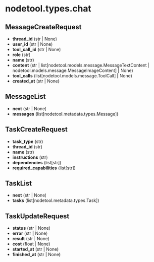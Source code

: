 # nodetool.types.chat

## MessageCreateRequest

- **thread_id** (str | None)
- **user_id** (str | None)
- **tool_call_id** (str | None)
- **role** (str)
- **name** (str)
- **content** (str | list[nodetool.models.message.MessageTextContent | nodetool.models.message.MessageImageContent] | None)
- **tool_calls** (list[nodetool.models.message.ToolCall] | None)
- **created_at** (str | None)

## MessageList

- **next** (str | None)
- **messages** (list[nodetool.metadata.types.Message])

## TaskCreateRequest

- **task_type** (str)
- **thread_id** (str)
- **name** (str)
- **instructions** (str)
- **dependencies** (list[str])
- **required_capabilities** (list[str])

## TaskList

- **next** (str | None)
- **tasks** (list[nodetool.metadata.types.Task])

## TaskUpdateRequest

- **status** (str | None)
- **error** (str | None)
- **result** (str | None)
- **cost** (float | None)
- **started_at** (str | None)
- **finished_at** (str | None)

